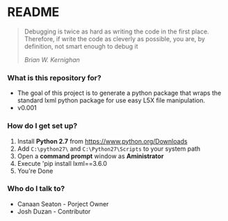 # README #

> Debugging is twice as hard as writing the code in the first place. Therefore, if write the code as cleverly as possible, you are, by definition, not smart enough to debug it
>
> *Brian W. Kernighan*

### What is this repository for? ###

* The goal of this project is to generate a python package that wraps the standard lxml python package for use easy L5X file manipulation.
* v0.001

### How do I get set up? ###

1. Install **Python 2.7** from https://www.python.org/Downloads
2. Add `C:\python27\` and `C:\Python27\Scripts` to your system path
3. Open a **command prompt** window as **Aministrator**
4. Execute 'pip install lxml==3.6.0
5. You're Done

### Who do I talk to? ###

* Canaan Seaton - Porject Owner
* Josh Duzan    - Contributor
